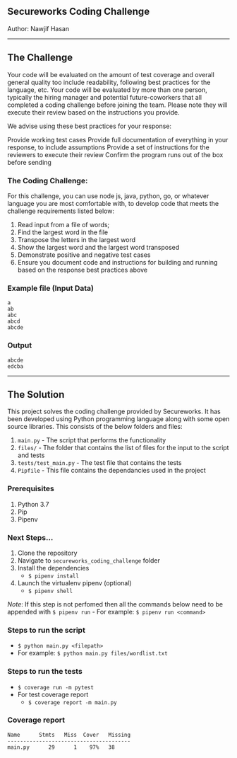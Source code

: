 ## Secureworks Coding Challenge

Author: Nawjif Hasan

--- 

## The Challenge

Your code will be evaluated on the amount of test coverage and overall general quality too include readability, following best practices for the language, etc. Your code will be evaluated by more than one person, typically the hiring manager and potential future-coworkers that all completed a coding challenge before joining the team.  Please note they will execute their review based on the instructions you provide.

We advise using these best practices for your response:

Provide working test cases
Provide full documentation of everything in your response, to include assumptions
Provide a set of instructions for the reviewers to execute their review
Confirm the program runs out of the box before sending

### The Coding Challenge:

For this challenge, you can use node js, java, python, go, or whatever language you are most comfortable with, to develop code that meets the challenge requirements listed below:

1. Read input from a file of words;
2. Find the largest word in the file
3. Transpose the letters in the largest word
4. Show the largest word and the largest word transposed 
5. Demonstrate positive and negative test cases
6. Ensure you document code and instructions for building and running based on the response best practices above

### Example file (Input Data)

```
a
ab
abc
abcd
abcde
```
### Output
```
abcde
edcba
```
---
## The Solution

This project solves the coding challenge provided by Secureworks. It has been developed using Python programming language along with some open source libraries. This consists of the below folders and files:
1. `main.py` - The script that performs the functionality
2. `files/` - The folder that contains the list of files for the input to the script and tests
3. `tests/test_main.py` - The test file that contains the tests
4. `Pipfile` - This file contains the dependancies used in the project

### Prerequisites
1. Python 3.7
2. Pip
3. Pipenv

### Next Steps...
1. Clone the repository
2. Navigate to `secureworks_coding_challenge` folder
3. Install the dependencies
    - `$ pipenv install`
4. Launch the virtualenv pipenv (optional)
    - `$ pipenv shell`

*Note*: If this step is not perfomed then all the commands below need to be appended with `$ pipenv run`
    - For example: `$ pipenv run <command>`

### Steps to run the script
- `$ python main.py <filepath>`
- For example: `$ python main.py files/wordlist.txt`
    

### Steps to run the tests
- `$ coverage run -m pytest`
- For test coverage report
    - `$ coverage report -m main.py`

### Coverage report
```
Name      Stmts   Miss  Cover   Missing
---------------------------------------
main.py      29      1    97%   38
```
